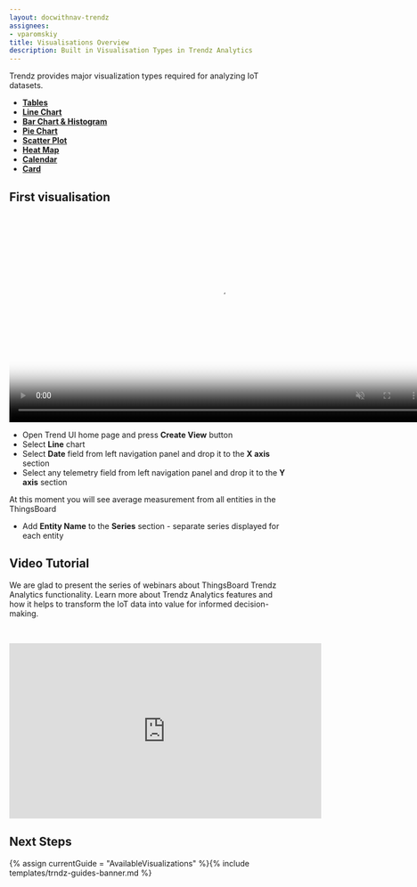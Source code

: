 ```yaml
---
layout: docwithnav-trendz
assignees:
- vparomskiy
title: Visualisations Overview
description: Built in Visualisation Types in Trendz Analytics 
---
```


Trendz provides major visualization types required for analyzing IoT datasets. 

* [**Tables**](/docs/trendz/visualizations-tables)
* [**Line Chart**](/docs/trendz/visualizations-line)
* [**Bar Chart & Histogram**](/docs/trendz/visualizations-bar)
* [**Pie Chart**](/docs/trendz/visualizations-pie)
* [**Scatter Plot**](/docs/trendz/visualizations-scatter)
* [**Heat Map**](/docs/trendz/visualizations-heatmap)
* [**Calendar**](/docs/trendz/visualizations-calendar)
* [**Card**](/docs/trendz/visualizations-card)

## First visualisation

<div class="image-block">
    <div class="image-wrapper">
       <video poster="https://img.tbqa.cloud/trendz/simple-line.png" autoplay="" loop="" preload="auto" muted="" style="width: 750px">
            <source src="https://tb-videos.s3-us-west-1.amazonaws.com/trndz-first-view.webm" type="video/webm">                 
        </video> 
    </div>
</div>

* Open Trend UI home page and press **Create View** button
* Select **Line** chart
* Select **Date** field from left navigation panel and drop it to the **X axis** section
* Select any telemetry field from left navigation panel and drop it to the **Y axis** section

At this moment you will see average measurement from all entities in the ThingsBoard

* Add **Entity Name** to the **Series** section - separate series displayed for each entity

## Video Tutorial

We are glad to present the series of webinars about ThingsBoard Trendz Analytics functionality. 
Learn more about Trendz Analytics features and how it helps to transform the IoT data into value for informed decision-making.

&nbsp; 
  
<div id="video">  
    <div id="video_wrapper">
        <iframe width="560" height="315" src="https://www.youtube.com/embed/videoseries?list=PLYEKB_XwLCZIs-_Aoos3CdNIqSYrXk4LN" frameborder="0" allow="accelerometer; autoplay; encrypted-media; gyroscope; picture-in-picture" allowfullscreen></iframe>
    </div>
</div>

## Next Steps

{% assign currentGuide = "AvailableVisualizations" %}{% include templates/trndz-guides-banner.md %}